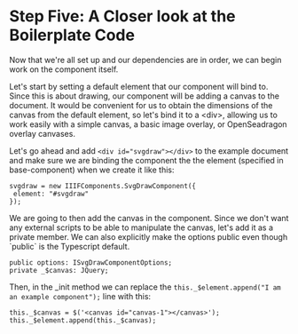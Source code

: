 # Step Five: A Closer look at the Boilerplate Code

Now that we're all set up and our dependencies are in order, we can begin work on the component itself.

Let's start by setting a default element that our component will bind to.  Since this is about drawing, our component will be adding a canvas to the document.  It would be convenient for us to obtain the dimensions of the canvas from the default element, so let's bind it to a &lt;div&gt;, allowing us to work easily with a simple canvas, a basic image overlay, or OpenSeadragon overlay canvases.

Let's go ahead and add `<div id="svgdraw"></div>` to the example document and make sure we are binding the component the the element \(specified in base-component\) when we create it like this:

```
svgdraw = new IIIFComponents.SvgDrawComponent({
 element: "#svgdraw"
});
```

We are going to then add the canvas in the component.  Since we don't want any external scripts to be able to manipulate the canvas, let's add it as a private member.  We can also explicitly make the options public even though \`public\` is the Typescript default.

```
public options: ISvgDrawComponentOptions;
private _$canvas: JQuery;
```

Then, in the \_init method we can replace the `this._$element.append("I am an example component");` line with this:

```
this._$canvas = $('<canvas id="canvas-1"></canvas>'); 
this._$element.append(this._$canvas);
```



